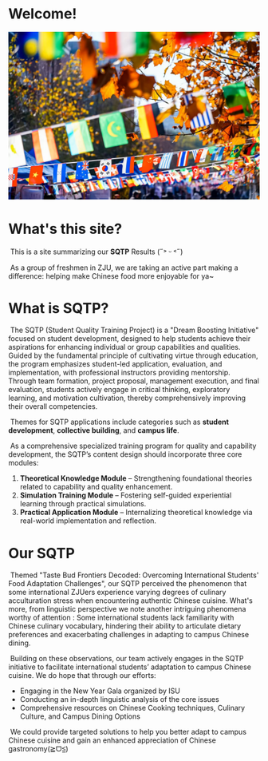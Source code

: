 # Welcome!

![](images/42.jpg)



# What's this site?

​	This is a site summarizing our **SQTP** Results (˶˃ ᵕ ˂˶)

​	As a group of freshmen in ZJU, we are taking an active part making a difference: helping make Chinese food more enjoyable for ya~



# What is SQTP?

​	The SQTP (Student Quality Training Project) is a "Dream Boosting Initiative" focused on student development, designed to help students achieve their aspirations for enhancing individual or group capabilities and qualities. Guided by the fundamental principle of cultivating virtue through education, the program emphasizes student-led application, evaluation, and implementation, with professional instructors providing mentorship. Through team formation, project proposal, management execution, and final evaluation, students actively engage in critical thinking, exploratory learning, and motivation cultivation, thereby comprehensively improving their overall competencies.

​	Themes for SQTP applications include categories such as **student development**, **collective building**, and **campus life**.

​	As a comprehensive specialized training program for quality and capability development, the SQTP’s content design should incorporate three core modules:

1. **Theoretical Knowledge Module** – Strengthening foundational theories related to capability and quality enhancement.
2. **Simulation Training Module** – Fostering self-guided experiential learning through practical simulations.
3. **Practical Application Module** – Internalizing theoretical knowledge via real-world implementation and reflection.



# Our SQTP

​	Themed "Taste Bud Frontiers Decoded: Overcoming International Students' Food Adaptation Challenges", our SQTP perceived the phenomenon that some international ZJUers experience varying degrees of culinary acculturation stress when encountering authentic Chinese cuisine. What's more, from linguistic perspective we note another intriguing phenomena worthy of attention : Some international students lack familiarity with Chinese culinary vocabulary, hindering their ability to articulate dietary preferences and exacerbating challenges in adapting to campus Chinese dining.

​	Building on these observations, our team actively engages in the SQTP initiative to facilitate international students’ adaptation to campus Chinese cuisine. We do hope that through our efforts:  

- Engaging in the New Year Gala organized by ISU
- Conducting an in-depth linguistic analysis of the core issues
- Comprehensive resources on Chinese Cooking techniques, Culinary Culture, and Campus Dining Options

​	We could provide targeted solutions to help you better adapt to campus Chinese cuisine and gain an enhanced appreciation of Chinese gastronomy(≧ᗜ≦)

